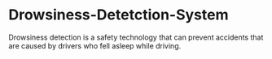 # Drowsiness-Detetction-System
Drowsiness detection is a safety technology that can prevent accidents that are caused by drivers who fell asleep while driving.
